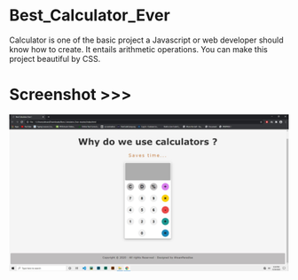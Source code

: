 # Best_Calculator_Ever
Calculator is one of the basic project a Javascript or web developer should know how to create. It entails arithmetic operations. You can make this project beautiful by CSS.

# Screenshot >>>
![alt text](https://github.com/AhsanParadise/Best_Calculator_Ever/blob/master/ScreenShot.jpg?raw=true)
